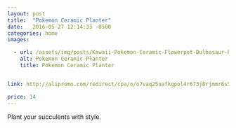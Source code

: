 ```yaml
---
layout: post
title:  "Pokemon Ceramic Planter"
date:   2016-05-27 12:14:33 -0500
categories: home
images:

  - url: /assets/img/posts/Kawaii-Pokemon-Ceramic-Flowerpot-Bulbasaur-Planter-Cute-White-Green-Succulent-Plants-Flower-Pot-With-Hole-Cute.jpg
    alt: Pokemon Ceramic Planter
    title: Pokemon Ceramic Planter


link: http://alipromo.com/redirect/cpa/o/o7vaq25uafkgpol4r673j8rjmmr6s5ip/

price: 14
---
```



Plant your succulents with style.